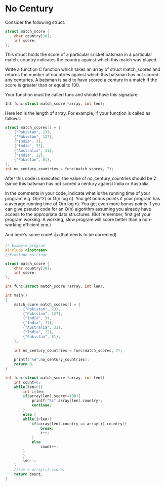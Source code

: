 # No Century

Consider the following struct:
```c++
struct match_score {   
	char country[30];    
	int score;
};
```
This struct holds the score of a particular cricket batsman in a particular match. country indicates the country against which this match was played.

Write a function C function which takes an array of struct match_scores and returns the number of countries against which this batsman has not scored any centuries. A batsman is said to have scored a century in a match if the score is greater than or equal to 100.

Your function must be called func and should have this signature:
```c++
Int func(struct match_score *array, int len);
```
Here len is the length of array. For example, if your function is called as follows:
```c++
struct match_scores[] = {
    {"Pakistan", 23},
    {"Pakistan", 127},
    {"India", 3},
    {"India", 71},
    {"Australia", 31},
    {"India", 22},
    {"Pakistan", 81},
};
int no_century_countries = func(match_scores, 7);
```
After this code is executed, the value of no_century_countries should be 2 (since this batsman has not scored a century against India or Australia.

In the comments in your code, indicate what is the running time of your program e.g. O(n^2) or O(n log n). You get bonus points if your program has a average running time of O(n log n). You get even more bonus points if you can give pseudo code for an O(n) algorithm assuming you already have access to the appropriate data structures. (But remember, first get your program working. A working, slow program will score better than a non-working efficient one.)

And here's some code! :+1: (that needs to be corrected)

```c++
// Example program
#include <iostream>
//#include <string>

struct match_score {
    char country[30];
    int score;
};

int func(struct match_score *array, int len);

int main()
{
    match_score match_scores[] = {
        {"Pakistan", 23},
        {"Pakistan", 127},
        {"India", 3},
        {"India", 71},
        {"Australia", 31},
        {"India", 22},
        {"Pakistan", 81},
    };
    
    int no_century_countries = func(match_scores, 7);
    
    printf("%d",no_century_countries);
    return 0;
}

int func(struct match_score *array, int len){
    int count=0;
    while(len>0){
        int i=len;
        if(array[len].score>=100){
            printf("%s",array[len].country);
            continue;
        }
        else {
        while(i<len){
            if(array[len].country == array[i].country){
                break;
                i++;
            }
            else
                count++;
        }
        }
        len--;
    }
    //sum = array[i].score;
    return count;
}
```
